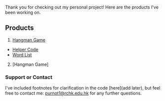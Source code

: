 Thank you for checking out my personal project! Here are the products I've been working on. 

## Products
1. [Hangman Game](https://github.com/Theresiap/PP/blob/master/Hangman)
  - [Helper Code](https://github.com/Theresiap/Personal-Project/blob/master/ps3_hangman.py)
  - [Word List](https://github.com/Theresiap/Personal-Project/blob/master/words.txt)
2. [Hangman Game]

### Support or Contact

I've included footnotes for clarification in the code [here](add later), but feel free to contact me: purnot1@rchk.edu.hk for any further questions.
